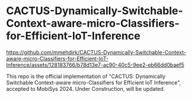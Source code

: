 # CACTUS-Dynamically-Switchable-Context-aware-micro-Classifiers-for-Efficient-IoT-Inference



https://github.com/mmehdirk/CACTUS-Dynamically-Switchable-Context-aware-micro-Classifiers-for-Efficient-IoT-Inference/assets/128183766/b78d13e7-ac90-40c5-9ee2-eb66dd0baef5



This repo is the official implementation of "CACTUS: Dynamically Switchable Context-aware micro-Classifiers for Efficient IoT Inference", accepted to MobiSys 2024.
Under Construction, will be updated.
